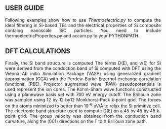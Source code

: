 ## USER GUIDE

<div align="justify">
  
<p>
  
Following examples show how to use *Thermoelectric.py* to compute the ideal filtering in Si-based TEs and the electrical properties of Si composite containg nanoscale SiC particles. You need to include thermoelectricProperties.py and accum.py to your PYTHONPATH.
</p>

## DFT CALCULATIONS
  
<p>  
  
Finally, the Si band structure is computed The terms D(E), and ν(E) for Si were derived from the conduction band of Si computed with DFT using the Vienna Ab initio Simulation Package (VASP) using generalized gradient approximation (GGA) with the Perdew-Burke-Erzerhof exchange correlation functional (PBE). Projector augmented wave (PAW) pseudopotentials is used represent the ion cores. The Kohm-Sham wave functions constructed using a planewave basis set with 700 eV energy cutoff. The Brillouin zone was sampled using 12 by 12 by12 Monkhorst-Pack k-point grid. The forces on the atoms minimized to better than 10<sup>-6</sup> eV/Å to relax the Si primitive cell. The electronic band structure used to compute D(E) on a 45 by 45 by 45 k-point grid. The group velocity was obtained from the conduction band curvature, along the ⟨001⟩ directions on the Γ to X Brillouin zone path. 
</p>
